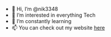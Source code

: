 - 👋 Hi, I’m @nik3348
- 👀 I’m interested in everything Tech
- 🌱 I’m constantly learning
- 📫 You can check out my website [here](https://www.nicklai.me)

<!---
nik3348/nik3348 is a ✨ special ✨ repository because its `README.md` (this file) appears on your GitHub profile.
You can click the Preview link to take a look at your changes.
--->

